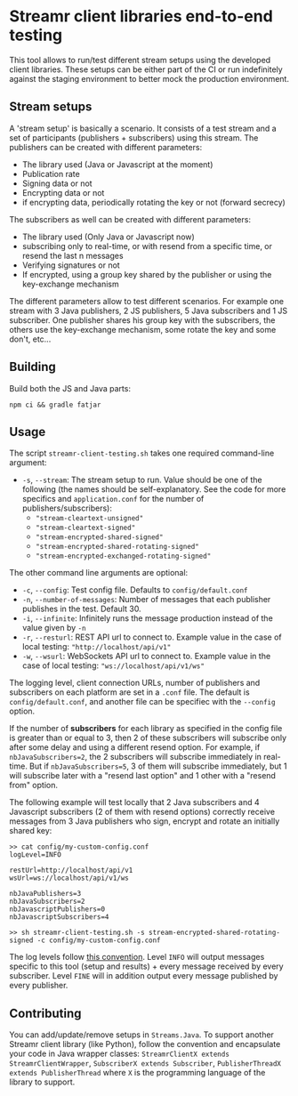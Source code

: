 # Streamr client libraries end-to-end testing

This tool allows to run/test different stream setups using the developed client libraries. These setups can be either part of the CI or run indefinitely against the staging environment to better mock the production environment.

## Stream setups

A 'stream setup' is basically a scenario. It consists of a test stream and a set of participants (publishers + subscribers) using this stream. The publishers can be created with different parameters:
- The library used (Java or Javascript at the moment)
- Publication rate
- Signing data or not
- Encrypting data or not
- if encrypting data, periodically rotating the key or not (forward secrecy)

The subscribers as well can be created with different parameters:
- The library used (Only Java or Javascript now)
- subscribing only to real-time, or with resend from a specific time, or resend the last n messages
- Verifying signatures or not
- If encrypted, using a group key shared by the publisher or using the key-exchange mechanism

The different parameters allow to test different scenarios. For example one stream with 3 Java publishers, 2 JS publishers, 5 Java subscribers and 1 JS subscriber. One publisher shares his group key with the subscribers, the others use the key-exchange mechanism, some rotate the key and some don't, etc...

## Building

Build both the JS and Java parts:

```
npm ci && gradle fatjar
```

## Usage

The script `streamr-client-testing.sh` takes one required command-line argument:
- `-s`, `--stream`: The stream setup to run. Value should be one of the following (the names should be self-explanatory. See the code for more specifics and `application.conf` for the number of publishers/subscribers):
    - `"stream-cleartext-unsigned"`
    - `"stream-cleartext-signed"`
    - `"stream-encrypted-shared-signed"`
    - `"stream-encrypted-shared-rotating-signed"`
    - `"stream-encrypted-exchanged-rotating-signed"`
    
The other command line arguments are optional:
    
- `-c`, `--config`: Test config file. Defaults to `config/default.conf`
- `-n`, `--number-of-messages`: Number of messages that each publisher publishes in the test. Default 30.
- `-i`, `--infinite`: Infinitely runs the message production instead of the value given by `-n`
- `-r`, `--resturl`: REST API url to connect to. Example value in the case of local testing: `"http://localhost/api/v1"`
- `-w`, `--wsurl`: WebSockets API url to connect to. Example value in the case of local testing: `"ws://localhost/api/v1/ws"`

The logging level, client connection URLs, number of publishers and subscribers on each platform are set in a `.conf` file. The default is `config/default.conf`, and another file can be specifiec with the `--config` option.

If the number of **subscribers** for each library as specified in the config file is greater than or equal to 3, then 2 of these subscribers will subscribe only after some delay and using a different resend option. For example, if `nbJavaSubscribers=2`, the 2 subscribers will subscribe immediately in real-time. But if `nbJavaSubscribers=5`, 3 of them will subscribe immediately, but 1 will subscribe later with a "resend last option" and 1 other with a "resend from" option.

The following example will test locally that 2 Java subscribers and 4 Javascript subscribers (2 of them with resend options) correctly receive messages from 3 Java publishers who sign, encrypt and rotate an initially shared key:
```
>> cat config/my-custom-config.conf
logLevel=INFO

restUrl=http://localhost/api/v1
wsUrl=ws://localhost/api/v1/ws

nbJavaPublishers=3
nbJavaSubscribers=2
nbJavascriptPublishers=0
nbJavascriptSubscribers=4

>> sh streamr-client-testing.sh -s stream-encrypted-shared-rotating-signed -c config/my-custom-config.conf
```

The log levels follow [this convention](https://docs.oracle.com/javase/7/docs/api/java/util/logging/Level.html). Level `INFO` will output messages specific to this tool (setup and results) + every message received by every subscriber. Level `FINE` will in addition output every message published by every publisher.

## Contributing

You can add/update/remove setups in `Streams.Java`. To support another Streamr client library (like Python), follow the convention and encapsulate your code in Java wrapper classes: `StreamrClientX extends StreamrClientWrapper`, `SubscriberX extends Subscriber`, `PublisherThreadX extends PublisherThread` where `X` is the programming language of the library to support.
